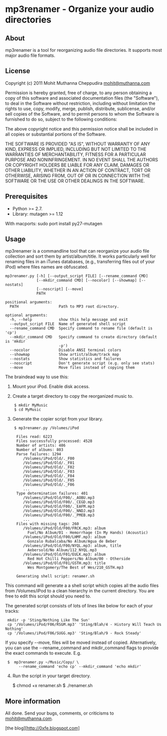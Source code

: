 # mp3renamer - Organize your audio directories

## About

mp3renamer is a tool for reorganizing audio file directories. It supports most 
major audio file formats.

## License

Copyright (c) 2011 Mohit Muthanna Cheppudira <mohit@muthanna.com>

Permission is hereby granted, free of charge, to any person obtaining a
copy of this software and associated documentation files (the "Software"),
to deal in the Software without restriction, including without limitation the
rights to use, copy, modify, merge, publish, distribute, sublicense, and/or
sell copies of the Software, and to permit persons to whom the Software
is furnished to do so, subject to the following conditions:

The above copyright notice and this permission notice shall be included in
all copies or substantial portions of the Software.

THE SOFTWARE IS PROVIDED "AS IS", WITHOUT WARRANTY OF ANY KIND, EXPRESS OR
IMPLIED, INCLUDING BUT NOT LIMITED TO THE WARRANTIES OF MERCHANTABILITY,
FITNESS FOR A PARTICULAR PURPOSE AND NONINFRINGEMENT. IN NO EVENT SHALL THE
AUTHORS OR COPYRIGHT HOLDERS BE LIABLE FOR ANY CLAIM, DAMAGES OR OTHER
LIABILITY, WHETHER IN AN ACTION OF CONTRACT, TORT OR OTHERWISE, ARISING FROM,
OUT OF OR IN CONNECTION WITH THE SOFTWARE OR THE USE OR OTHER DEALINGS IN
THE SOFTWARE.

## Prerequisites

*  Python >= 2.7.
*  Library: mutagen >= 1.12

With macports: sudo port install py27-mutagen

## Usage

mp3renamer is a commandline tool that can reorganize your audio file
collection and sort them by artist/album/title. It works particularly well
for renaming files in an iTunes databases, (e.g., transferring files out of
your iPod) where files names are obfuscated.

    mp3renamer.py [-h] [--output_script FILE] [--rename_command CMD]
                  [--mkdir_command CMD] [--nocolor] [--showmap] [--nostats]
                  [--noscript] [--move]
                  PATH

    positional arguments:
      PATH                  Path to MP3 root directory.

    optional arguments:
      -h, --help            show this help message and exit
      --output_script FILE  Name of generated shell script
      --rename_command CMD  Specify command to rename file (default is 'cp')
      --mkdir_command CMD   Specify command to create directory (default is 'mkdir
                            -p')
      --nocolor             Disable ANSI terminal colors
      --showmap             Show artist/album/track map
      --nostats             Show statistics and failures
      --noscript            Don't generate script (e.g. only see stats)
      --move                Move files instead of copying them

The braindead way to use this:

1. Mount your iPod. Enable disk access.

2. Create a target directory to copy the reorganized music to.

```
    $ mkdir MyMusic
    $ cd MyMusic
```

3. Generate the copier script from your library.

```
    $ mp3renamer.py /Volumes/iPod

     Files read: 6223
     Files successfully processed: 4528
     Number of artists: 486
     Number of albums: 803
     Parse failures: 1294
        /Volumes/iPod/Old/._F00
        /Volumes/iPod/Old/._F01
        /Volumes/iPod/Old/._F02
        /Volumes/iPod/Old/._F03
        /Volumes/iPod/Old/._F04
        /Volumes/iPod/Old/._F05
        /Volumes/iPod/Old/._F06
        ...
     Type determination failures: 401
        /Volumes/iPod/Old/F00/._AOBU.mp3
        /Volumes/iPod/Old/F00/._CEGD.mp3
        /Volumes/iPod/Old/F00/._EAFM.mp3
        /Volumes/iPod/Old/F00/._NNDJ.mp3
        /Volumes/iPod/Old/F00/._PMEB.mp3
        ...
     Files with missing tags: 260
        /Volumes/iPod/Old/F00/FRCK.mp3: album
          Fuel/No Album/01 - Hemorrhage (In My Hands) (Acoustic)
        /Volumes/iPod/Old/F00/LHMF.mp3: album
          Gonzalo Rubalcaba/No Album/Agua de Beber
        /Volumes/iPod/Old/F00/NYQL.mp3: album, title
          Aebersold/No Album/112_NYQL.mp3
        /Volumes/iPod/Old/F01/EULK.mp3: album
          Red Hot Chilli Peppers/No Album/00 - Otherside
        /Volumes/iPod/Old/F01/GSTH.mp3: title
          Wes Montgomery/The Best of Wes/210_GSTH.mp3

     Generating shell script: renamer.sh
```

   This command will generate a a shell script which copies all the audio
   files from /Volumes/iPod to a clean hierarchy in the current directory. You
   are free to edit this script should you need to.

   The generated script consists of lots of lines like below for each of your
   tracks:

     mkdir -p 'Sting/Nothing Like The Sun'
     cp '/Volumes/iPod/F06/RSGM.mp3' 'Sting/Blah/4 - History Will Teach Us Nothing'
     cp '/Volumes/iPod/F06/SUGG.mp3' 'Sting/Blah/9 - Rock Steady'

   If you specify --move, files will be moved instead of copied. Alternatively,
   you can use the --rename_command and mkdir_command flags to provide the exact
   commands to execute. E.g.

     $  mp3renamer.py ~/Music/Copy/ \
          --rename_command 'echo cp' --mkdir_command 'echo mkdir'

4. Run the script in your target directory.

     $ chmod +x renamer.sh
     $ ./renamer.sh

## More information

All done. Send your bugs, comments, or criticisms to mohit@muthanna.com.

[the blog][http://0xfe.blogspot.com]
